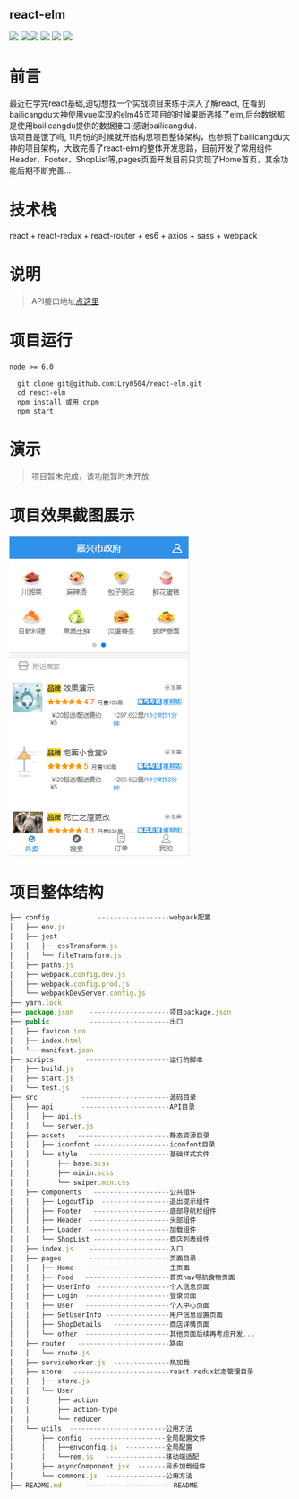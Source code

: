 ## react-elm

![](https://img.shields.io/badge/react-16.5.2-blue.svg)
![](https://img.shields.io/badge/react--redux-5.0.7-green.svg)![](https://img.shields.io/badge/react--router--dom-4.3.1-f1ddb4.svg)
![](https://img.shields.io/badge/axios-0.18.0-ff69b4.svg)
![](https://img.shields.io/badge/swiper-4.4.1-yellow.svg)
![](https://img.shields.io/badge/webpack-4.19.1-003366.svg)

# 前言
最近在学完react基础,迫切想找一个实战项目来练手深入了解react, 在看到bailicangdu大神使用vue实现的elm45页项目的时候果断选择了elm,后台数据都是使用bailicangdu提供的数据接口(感谢bailicangdu).</br>
该项目是饿了吗, 11月份的时候就开始构思项目整体架构，也参照了bailicangdu大神的项目架构，大致完善了react-elm的整体开发思路，目前开发了常用组件Header、Footer、ShopList等,pages页面开发目前只实现了Home首页，其余功能后期不断完善...
# 技术栈
react + react-redux + react-router + es6 + axios + sass + webpack
# 说明
> API接口地址[点这里](https://github.com/bailicangdu/node-elm/blob/master/API.md)
# 项目运行
`node >= 6.0`
```
  git clone git@github.com:Lry0504/react-elm.git
  cd react-elm
  npm install 或用 cnpm
  npm start
```
# 演示

> 项目暂未完成，该功能暂时未开放


# 项目效果截图展示
<img src="https://github.com/Lry0504/image_resources/blob/master/images/Home.png" width="322" height="571"/>

# 项目整体结构
```javascript
├── config            ------------------webpack配置
│   ├── env.js       
│   ├── jest          
│   │   ├── cssTransform.js
│   │   └── fileTransform.js
│   ├── paths.js
│   ├── webpack.config.dev.js
│   ├── webpack.config.prod.js
│   └── webpackDevServer.config.js
├── yarn.lock
├── package.json    --------------------项目package.json
├── public          --------------------出口
│   ├── favicon.ico
│   ├── index.html
│   └── manifest.json
├── scripts        ---------------------运行的脚本
│   ├── build.js
│   ├── start.js
│   └── test.js
├── src           ----------------------源码目录
│   ├── api       ----------------------API目录
│   │   ├── api.js
│   │   └── server.js
│   ├── assets   -----------------------静态资源目录
│   │   ├── iconfont -------------------iconfont目录
│   │   └── style   --------------------基础样式文件
│   │       ├── base.scss
│   │       ├── mixin.scss
│   │       └── swiper.min.css
│   ├── components   -------------------公共组件
│   │   ├── LogoutTip  -----------------退出提示组件
│   │   ├── Footer   -------------------底部导航栏组件
│   │   ├── Header  --------------------头部组件
│   │   ├── Loader  --------------------加载组件
│   │   └── ShopList -------------------商店列表组件
│   ├── index.js    --------------------入口
│   ├── pages       --------------------页面目录
│   │   ├── Home    --------------------主页面
│   │   ├── Food   ---------------------首页nav导航食物页面
│   │   ├── UserInfo  ------------------个人信息页面
│   │   ├── Login  ---------------------登录页面
│   │   ├── User   ---------------------个人中心页面
│   │   ├── SetUserInfo ----------------用户信息设置页面
│   │   ├── ShopDetails   --------------商店详情页面
│   │   └── other  ---------------------其他页面后续再考虑开发...
│   ├── router   -----------------------路由
│   │   └── route.js
│   ├── serviceWorker.js  --------------热加载
│   ├── store   ------------------------react-redux状态管理目录
│   │   ├── store.js
│   │   └── User
│   │       ├── action
│   │       ├── action-type
│   │       └── reducer
│   └── utils  ------------------------公用方法
│       ├── config  -------------------全局配置文件
│       │   ├──envconfig.js  ----------全局配置
│       │   └──rem.js   ---------------移动端适配
│       ├── asyncComponent.jsx  -------异步加载组件
│       └── commons.js  ---------------公用方法
├── README.md      ----------------------README

```
